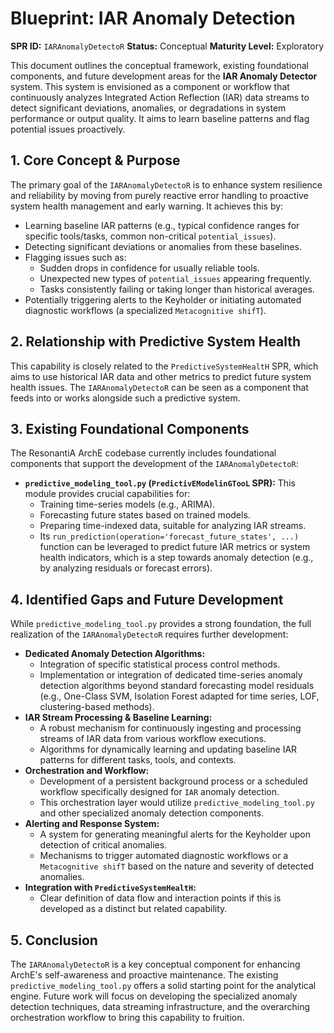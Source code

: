 # Blueprint: IAR Anomaly Detection

**SPR ID:** `IARAnomalyDetectoR`
**Status:** Conceptual
**Maturity Level:** Exploratory

This document outlines the conceptual framework, existing foundational components, and future development areas for the **IAR Anomaly Detector** system. This system is envisioned as a component or workflow that continuously analyzes Integrated Action Reflection (IAR) data streams to detect significant deviations, anomalies, or degradations in system performance or output quality. It aims to learn baseline patterns and flag potential issues proactively.

## 1. Core Concept & Purpose

The primary goal of the `IARAnomalyDetectoR` is to enhance system resilience and reliability by moving from purely reactive error handling to proactive system health management and early warning. It achieves this by:

*   Learning baseline IAR patterns (e.g., typical confidence ranges for specific tools/tasks, common non-critical `potential_issues`).
*   Detecting significant deviations or anomalies from these baselines.
*   Flagging issues such as:
    *   Sudden drops in confidence for usually reliable tools.
    *   Unexpected new types of `potential_issues` appearing frequently.
    *   Tasks consistently failing or taking longer than historical averages.
*   Potentially triggering alerts to the Keyholder or initiating automated diagnostic workflows (a specialized `Metacognitive shifT`).

## 2. Relationship with Predictive System Health

This capability is closely related to the `PredictiveSystemHealtH` SPR, which aims to use historical IAR data and other metrics to predict future system health issues. The `IARAnomalyDetectoR` can be seen as a component that feeds into or works alongside such a predictive system.

## 3. Existing Foundational Components

The ResonantiA ArchE codebase currently includes foundational components that support the development of the `IARAnomalyDetectoR`:

*   **`predictive_modeling_tool.py` (`PredictivEModelinGTooL` SPR):** This module provides crucial capabilities for:
    *   Training time-series models (e.g., ARIMA).
    *   Forecasting future states based on trained models.
    *   Preparing time-indexed data, suitable for analyzing IAR streams.
    *   Its `run_prediction(operation='forecast_future_states', ...)` function can be leveraged to predict future IAR metrics or system health indicators, which is a step towards anomaly detection (e.g., by analyzing residuals or forecast errors).

## 4. Identified Gaps and Future Development

While `predictive_modeling_tool.py` provides a strong foundation, the full realization of the `IARAnomalyDetectoR` requires further development:

*   **Dedicated Anomaly Detection Algorithms:**
    *   Integration of specific statistical process control methods.
    *   Implementation or integration of dedicated time-series anomaly detection algorithms beyond standard forecasting model residuals (e.g., One-Class SVM, Isolation Forest adapted for time series, LOF, clustering-based methods).
*   **IAR Stream Processing & Baseline Learning:**
    *   A robust mechanism for continuously ingesting and processing streams of IAR data from various workflow executions.
    *   Algorithms for dynamically learning and updating baseline IAR patterns for different tasks, tools, and contexts.
*   **Orchestration and Workflow:**
    *   Development of a persistent background process or a scheduled workflow specifically designed for `IAR` anomaly detection.
    *   This orchestration layer would utilize `predictive_modeling_tool.py` and other specialized anomaly detection components.
*   **Alerting and Response System:**
    *   A system for generating meaningful alerts for the Keyholder upon detection of critical anomalies.
    *   Mechanisms to trigger automated diagnostic workflows or a `Metacognitive shifT` based on the nature and severity of detected anomalies.
*   **Integration with `PredictiveSystemHealtH`:**
    *   Clear definition of data flow and interaction points if this is developed as a distinct but related capability.

## 5. Conclusion

The `IARAnomalyDetectoR` is a key conceptual component for enhancing ArchE's self-awareness and proactive maintenance. The existing `predictive_modeling_tool.py` offers a solid starting point for the analytical engine. Future work will focus on developing the specialized anomaly detection techniques, data streaming infrastructure, and the overarching orchestration workflow to bring this capability to fruition. 